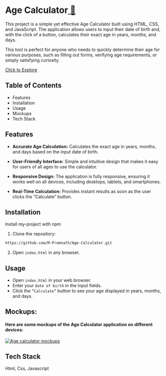 
<h1>Age Calculator<a href="https://m-premnath.github.io/Age-Calculator/" target="_blank"> 📱</a> </h1>

This project is a simple yet effective Age Calculator built using HTML, CSS, and JavaScript. The application allows users to input their date of birth and, with the click of a button, calculates their exact age in years, months, and days. 

This tool is perfect for anyone who needs to quickly determine their age for various purposes, such as filling out forms, verifying age requirements, or simply satisfying curiosity.

<a href="https://m-premnath.github.io/Age-Calculator/" target="_blank"> Click to Explore</a>
## Table of Contents

- Features
- Installation
- Usage
- Mockups
- Tech Stack
## Features

- **Accurate Age Calculation:** Calculates the exact age in years, months, and days based on the input date of birth.

- **User-Friendly Interface:** Simple and intuitive design that makes it easy for users of all ages to use the calculator.

- **Responsive Design:** The application is fully responsive, ensuring it works well on all devices, including desktops, tablets, and smartphones.

- **Real-Time Calculation:** Provides instant results as soon as the user clicks the “Calculate” button.


## Installation

Install my-project with npm
1. Clone the repository:
```bash
https://github.com/M-Premnath/Age-Calculator.git
```
2. Open `index.html` in any browser.


## Usage

- Open `index.html` in your web browser.
- Enter your `date of birth` in the input fields.
- Click the `“Calculate”` button to see your age displayed in years, months, and days.


## Mockups:

#### Here are some mockups of the Age Calculator application on different devices:

<a href="https://m-premnath.github.io/Age-Calculator/" target="_blank"> ![Age calculator mockups](https://github.com/user-attachments/assets/8e5687fa-3a2e-4319-8beb-9749152c10f3) </a>


## Tech Stack

 Html, Css, Javascript



